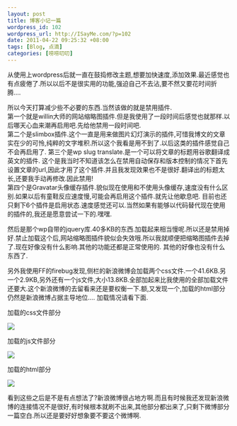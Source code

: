 ```yaml
--- 
layout: post
title: 博客小记一篇
wordpress_id: 102
wordpress_url: http://ISayMe.com/?p=102
date: 2011-04-22 09:25:32 +08:00
tags: [Blog, 点滴]
categories: [唠唠叨叨]
---
```

从使用上wordpress后就一直在鼓捣修改主题,想要加快速度,添加效果.最近感觉也有点疲倦了.所以以后不是很实用的功能,强迫自己不去沾,要不然又要花时间折腾....

所以今天打算减少些不必要的东西.当然该做的就是禁用插件.  
第一个就是willin大师的网站缩略图插件.但是我使用了一段时间后感觉也就那样.以后哪天心血来潮再启用吧.先给他禁用一段时间吧.  
第二个是slimbox插件.这个一直是用来做图片幻灯演示的插件,可惜我博文的文章实在少的可怜,纯粹的文字堆积.所以这个我看是用不到了.以后这类的插件感觉自己不会再启用了.
第三个是wp slug translate.是一个可以将文章的标题用谷歌翻译成英文的插件.  这个是我当时不知道该怎么在禁用自动保存和版本控制的情况下首先设置文章的url,因此才用了这个插件.并且我发现效果也不是很好.翻译出的标题太长,还要我手动再修改.因此禁用!  
第四个是Gravatar头像缓存插件.貌似现在使用和不使用头像缓存,速度没有什么区别.如果以后有童鞋反应速度慢,可能会再启用这个插件.就先让他歇息吧.
目前也还只剩下6个插件是启用状态.速度感觉还可以.当然如果有能够以代码替代现在使用的插件的,我还是愿意尝试一下的.嘿嘿.

然后是那个wp自带的jquery库.40多KB的东西.加载起来相当慢呢.所以还是禁用掉好.禁止加载这个后,网站缩略图插件貌似会失效哦.所以我就顺便把缩略图插件去掉了.现在好像没有什么影响.其他的功能还都是正常使用的.
其他的好像也没有什么东西了.

另外我使用FF的firebug发现,侧栏的新浪微博会加载两个css文件.一个41.6KB.另一个2.9KB,另外还有一个js文件,大小13.8KB.全部加起来比我使用的全部加载文件还要大.这个新浪微博的去留看来还是要权衡一下.额,又发现一个,加载的html部分仍然是新浪微博占据主导地位....
加载情况请看下面.

加载的css文件部分

![](http://i.imgur.com/hGW3H.png)

加载的js文件部分 

![](http://i.imgur.com/4JVWi.png)

加载的html部分

![](http://i.imgur.com/VCPfp.png)

看到这些之后是不是有点想法了?新浪微博很占地方啊.而且有时候我还发现新浪微博的连接情况不是很好,有时候根本就刷不出来,其他部分都出来了,只剩下微博部分一篇空白.所以还是要好好想象要不要这个微博啊.
